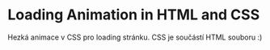 # Loading Animation in HTML and CSS
Hezká animace v CSS pro loading stránku. CSS je součástí HTML souboru :)
